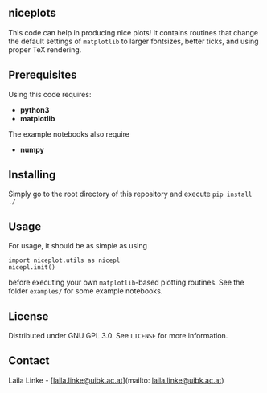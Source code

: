 ## niceplots

This code can help in producing nice plots! It contains routines that change the default settings of ```matplotlib``` to larger fontsizes, better ticks, and using proper TeX rendering. 

## Prerequisites

Using this code requires:
* **python3**
* **matplotlib**

The example notebooks also require
* **numpy**

## Installing

Simply go to the root directory of this repository and execute
```pip install ./```

## Usage

For usage, it should be as simple as using

``` 
import niceplot.utils as nicepl
nicepl.init()
```

before executing your own ```matplotlib```-based plotting routines.
See the folder ```examples/``` for some example notebooks.

## License

Distributed under GNU GPL 3.0. See `LICENSE` for more information.

## Contact

Laila Linke - [laila.linke@uibk.ac.at](mailto: laila.linke@uibk.ac.at)

